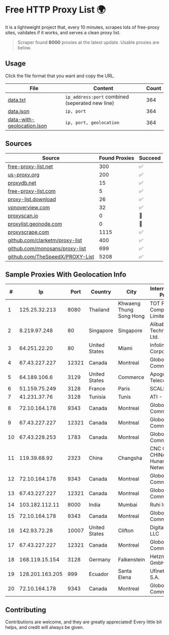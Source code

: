 
# Free HTTP Proxy List 🌍

It is a lightweight project that, every 10 minutes, scrapes lots of free-proxy sites, validates if it works, and serves a clean proxy list.


> Scraper found **8000** proxies at the latest update. Usable proxies are below.

## Usage

Click the file format that you want and copy the URL.


|File|Content|Count|
|----|-------|-----|
|[data.txt](https://raw.githubusercontent.com/themiralay/Proxy-List-World/master/data.txt)|`ip_address:port` combined (seperated new line)|364|
|[data.json](https://raw.githubusercontent.com/themiralay/Proxy-List-World/master/data.json)|`ip, port`|364|
|[data-with-geolocation.json](https://raw.githubusercontent.com/themiralay/Proxy-List-World/master/data-with-geolocation.json)|`ip, port, geolocation`|364|

## Sources

|Source|Found Proxies|Succeed|
|------|-------------|-------|
|[free-proxy-list.net](https://free-proxy-list.net)|300|✅|
|[us-proxy.org](https://www.us-proxy.org)|200|✅|
|[proxydb.net](http://proxydb.net)|15|✅|
|[free-proxy-list.com](https://free-proxy-list.com/?page=&port=&type%5B%5D=http&type%5B%5D=https&up_time=0&search=Search)|5|✅|
|[proxy-list.download](https://www.proxy-list.download/HTTP)|26|✅|
|[vpnoverview.com](https://vpnoverview.com/privacy/anonymous-browsing/free-proxy-servers)|32|✅|
|[proxyscan.io](https://www.proxyscan.io)|0|🚫|
|[proxylist.geonode.com](https://proxylist.geonode.com/api/proxy-list?limit=300&page=1&sort_by=lastChecked&sort_type=desc&protocols=http,https)|0|🚫|
|[proxyscrape.com](https://api.proxyscrape.com/v2/?request=displayproxies&protocol=http&timeout=10000&country=all&ssl=all&anonymity=all)|1115|✅|
|[github.com/clarketm/proxy-list](https://raw.githubusercontent.com/clarketm/proxy-list/master/proxy-list-raw.txt)|400|✅|
|[github.com/monosans/proxy-list](https://raw.githubusercontent.com/monosans/proxy-list/main/proxies/http.txt)|699|✅|
|[github.com/TheSpeedX/PROXY-List](https://raw.githubusercontent.com/TheSpeedX/PROXY-List/master/http.txt)|5208|✅|


## Sample Proxies With Geolocation Info

|#|Ip|Port|Country|City|Internet Service Provider|
|-|--|----|-------|----|-------------------------|
|1|125.25.32.213|8080|Thailand|Khwaeng Thung Song Hong|TOT Public Company Limited|
|2|8.219.97.248|80|Singapore|Singapore|Alibaba (US) Technology Co., Ltd.|
|3|64.251.22.20|80|United States|Miami|Infolink Global Corporation|
|4|67.43.227.227|12321|Canada|Montreal|GloboTech Communications|
|5|64.189.106.6|3129|United States|Commerce|Apogee Telecom Inc.|
|6|51.159.75.249|3128|France|Paris|SCALEWAY|
|7|41.231.37.76|3128|Tunisia|Tunis|ATI - ISP|
|8|72.10.164.178|9343|Canada|Montreal|GloboTech Communications|
|9|67.43.227.227|12321|Canada|Montreal|GloboTech Communications|
|10|67.43.228.253|1783|Canada|Montreal|GloboTech Communications|
|11|119.39.68.92|2323|China|Changsha|CNC Group CHINA169 Hunan Province Network|
|12|72.10.164.178|9343|Canada|Montreal|GloboTech Communications|
|13|67.43.227.227|12321|Canada|Montreal|GloboTech Communications|
|14|103.182.112.11|8000|India|Mumbai|Ruhi Infotech|
|15|72.10.164.178|9343|Canada|Montreal|GloboTech Communications|
|16|142.93.72.28|10007|United States|Clifton|DigitalOcean, LLC|
|17|67.43.227.227|12321|Canada|Montreal|GloboTech Communications|
|18|168.119.15.154|3128|Germany|Falkenstein|Hetzner Online GmbH|
|19|128.201.163.205|999|Ecuador|Santa Elena|Ufinet Panama S.A.|
|20|72.10.164.178|9343|Canada|Montreal|GloboTech Communications|



## Contributing

Contributions are welcome, and they are greatly appreciated! Every
little bit helps, and credit will always be given.

